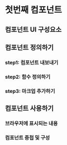 # 첫번째 컴포넌트

## 컴포넌트 UI 구성요소

## 컴포넌트 정의하기

### step1: 컴포넌트 내보내기 

### step2: 함수 정의하기

### step3: 마크업 추가하기

## 컴포넌트 사용하기 

### 브라우저에 표시되는 내용

### 컴포넌트 중첩 및 구성
